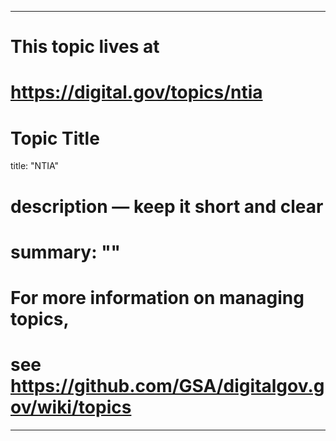 
---
# This topic lives at
# https://digital.gov/topics/ntia

# Topic Title
title: "NTIA"

# description — keep it short and clear
# summary: ""


# For more information on managing topics,
# see https://github.com/GSA/digitalgov.gov/wiki/topics
---